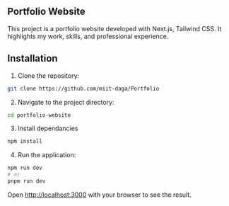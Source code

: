 ## Portfolio Website

This project is a portfolio website developed with Next.js, Tailwind CSS. It highlights my work, skills, and professional experience.

## Installation 

1. Clone the repository:

```bash
git clone https://github.com/miit-daga/Portfolio
```

2. Navigate to the project directory:

```bash
cd portfolio-website
```

3. Install dependancies

```bash
npm install
```

4. Run the application:

```bash
npm run dev
# or
pnpm run dev
```

Open [http://localhost:3000](http://localhost:3000) with your browser to see the result.
